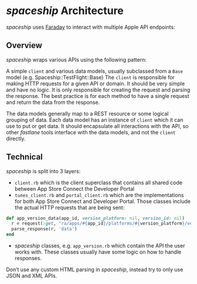 # _spaceship_ Architecture

_spaceship_ uses [Faraday](https://github.com/lostisland/faraday) to interact with multiple Apple API endpoints:

## Overview

_spaceship_ wraps various APIs using the following pattern:

A simple `client` and various data models, usually subclassed from a `Base` model (e.g. Spaceship::TestFlight::Base)
The `client` is responsible for making HTTP requests for a given API or domain. It should be very simple and have no logic.
It is only responsible for creating the request and parsing the response. The best practice is for each method to have a single request and return the data from the response.

The data models generally map to a REST resource or some logical grouping of data. Each data model has an instance of `client` which it can use to put or get data. It should encapsulate all interactions with the API, so other _fastlane_ tools interface with the data models, and not the `client` directly.

## Technical

_spaceship_ is split into 3 layers:

- `client.rb` which is the client superclass that contains all shared code between App Store Connect the Developer Portal
- `tunes_client.rb` and `portal_client.rb` which are the implementations for both App Store Connect and Developer Portal. Those classes include the actual HTTP requests that are being sent:
```ruby
def app_version_data(app_id, version_platform: nil, version_id: nil)
  r = request(:get, "ra/apps/#{app_id}/platforms/#{version_platform}/versions/#{version_id}")
  parse_response(r, 'data')
end
```
- _spaceship_ classes, e.g. `app_version.rb` which contain the API the user works with. These classes usually have some logic on how to handle responses.

Don’t use any custom HTML parsing in _spaceship_, instead try to only use JSON and XML APIs.
